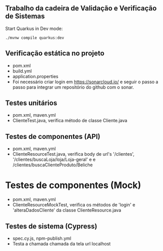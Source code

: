 ## Trabalho da cadeira de Validação e Verificação de Sistemas

Start Quarkus in Dev mode:
```shell script
./mvnw compile quarkus:dev
```

## Verificação estática no projeto
- pom.xml
- build.yml
- application.properties
- Foi necessário criar login em https://sonarcloud.io/ e seguir o passo a passo para integrar um repositório do github com o sonar.

## Testes unitários
- pom.xml, maven.yml
- ClienteTest.java, verifica método de classe Cliente.java

## Testes de componentes (API)
- pom.xml, maven.yml
- ClienteResourceTest.java, verifica body de url's '/clientes', '/clientes/buscaLoja/loja/Loja-geral' e e /clientes/buscaClienteProduto/Beliche

# Testes de componentes (Mock)
- pom.xml, maven.yml
- ClienteResourceMockTest, verifica os métodos de 'login' e 'alteraDadosCliente' da classe ClienteResource.java 

## Testes de sistema (Cypress)
- spec.cy.js, npm-publish.yml
- Testa a chamada chamada da tela url localhost

